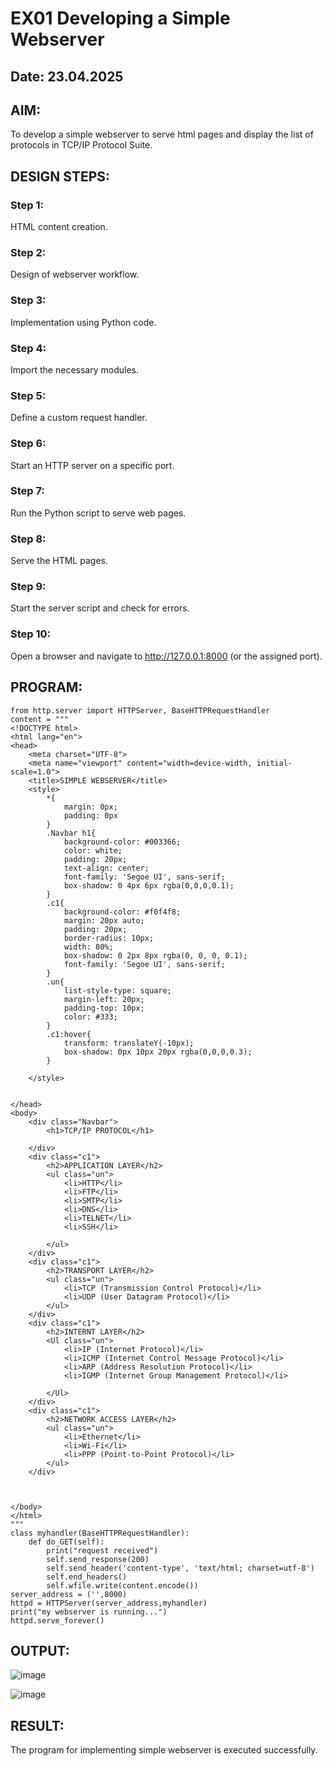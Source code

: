 # EX01 Developing a Simple Webserver
## Date: 23.04.2025

## AIM:
To develop a simple webserver to serve html pages and display the list of protocols in TCP/IP Protocol Suite.

## DESIGN STEPS:
### Step 1: 
HTML content creation.

### Step 2:
Design of webserver workflow.

### Step 3:
Implementation using Python code.

### Step 4:
Import the necessary modules.

### Step 5:
Define a custom request handler.

### Step 6:
Start an HTTP server on a specific port.

### Step 7:
Run the Python script to serve web pages.

### Step 8:
Serve the HTML pages.

### Step 9:
Start the server script and check for errors.

### Step 10:
Open a browser and navigate to http://127.0.0.1:8000 (or the assigned port).

## PROGRAM:
```
from http.server import HTTPServer, BaseHTTPRequestHandler
content = """
<!DOCTYPE html>
<html lang="en">
<head>
    <meta charset="UTF-8">
    <meta name="viewport" content="width=device-width, initial-scale=1.0">
    <title>SIMPLE WEBSERVER</title>
    <style>
        *{
            margin: 0px;
            padding: 0px
        }
        .Navbar h1{
            background-color: #003366;
            color: white;
            padding: 20px;
            text-align: center;
            font-family: 'Segoe UI', sans-serif;
            box-shadow: 0 4px 6px rgba(0,0,0,0.1);
        }
        .c1{
            background-color: #f0f4f8;
            margin: 20px auto;
            padding: 20px;
            border-radius: 10px;
            width: 80%;
            box-shadow: 0 2px 8px rgba(0, 0, 0, 0.1);
            font-family: 'Segoe UI', sans-serif;
        }
        .un{
            list-style-type: square;
            margin-left: 20px;
            padding-top: 10px;
            color: #333;
        }
        .c1:hover{
            transform: translateY(-10px);
            box-shadow: 0px 10px 20px rgba(0,0,0,0.3);
        }

    </style>

    
</head>
<body>
    <div class="Navbar">
        <h1>TCP/IP PROTOCOL</h1>

    </div>
    <div class="c1">
        <h2>APPLICATION LAYER</h2>
        <ul class="un">
            <li>HTTP</li>
            <li>FTP</li>
            <li>SMTP</li>
            <li>DNS</li>
            <li>TELNET</li>
            <li>SSH</li>

        </ul>
    </div>
    <div class="c1">
        <h2>TRANSPORT LAYER</h2>
        <ul class="un">
            <li>TCP (Transmission Control Protocol)</li>
            <li>UDP (User Datagram Protocol)</li>
        </ul>
    </div>
    <div class="c1">
        <h2>INTERNT LAYER</h2>
        <Ul class="un">
            <li>IP (Internet Protocol)</li>
            <li>ICMP (Internet Control Message Protocol)</li>
            <li>ARP (Address Resolution Protocol)</li>
            <li>IGMP (Internet Group Management Protocol)</li>

        </Ul>
    </div>
    <div class="c1">
        <h2>NETWORK ACCESS LAYER</h2>
        <ul class="un">
            <li>Ethernet</li>
            <li>Wi-Fi</li>
            <li>PPP (Point-to-Point Protocol)</li>
        </ul>
    </div>


    
</body>
</html>
"""
class myhandler(BaseHTTPRequestHandler):
    def do_GET(self):
        print("request received")
        self.send_response(200)
        self.send_header('content-type', 'text/html; charset=utf-8')
        self.end_headers()
        self.wfile.write(content.encode())
server_address = ('',8000)
httpd = HTTPServer(server_address,myhandler)
print("my webserver is running...")
httpd.serve_forever()
```

## OUTPUT:

![image](https://github.com/user-attachments/assets/d94c9db5-b773-4f7d-8e1d-8a3a722838e1)



![image](https://github.com/user-attachments/assets/fb09777b-8b15-4ff7-9d35-1a5984d44437)



## RESULT:
The program for implementing simple webserver is executed successfully.
